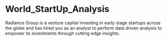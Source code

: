 # World_StartUp_Analysis
Radiance Group is a venture capital investing in early stage startups across the globe and has hired you as an analyst to perform data driven analysis to empower its investments through cutting edge insights.
